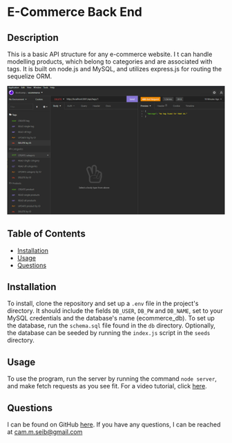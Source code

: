 # E-Commerce Back End
	
## Description

This is a basic API structure for any e-commerce website. I t can handle modelling products, which belong to categories and are associated with tags. It is built on node.js and MySQL, and utilizes express.js for routing the sequelize ORM.

![A beautiful insomnia request collection. Perhaps you could make API requests like this? Only time will tell.](./images/insomnia.png)

## Table of Contents

- [Installation](#installation)
- [Usage](#usage)
- [Questions](#questions)


## Installation

To install, clone the repository and set up a `.env` file in the project's directory. It should include the fields `DB_USER`, `DB_PW` and `DB_NAME`, set to your MySQL credentials and the database's name (ecommerce_db). To set up the database, run the `schema.sql` file found in the `db` directory. Optionally, the database can be seeded by running the `index.js` script in the `seeds` directory.

## Usage

To use the program, run the server by running the command `node server`, and make fetch requests as you see fit. For a video tutorial, click [here](https://youtu.be/HdP6vtkm5gk).

## Questions

I can be found on GitHub [here](https://github.com/CameronMSeibel).
If you have any questions, I can be reached at cam.m.seib@gmail.com


